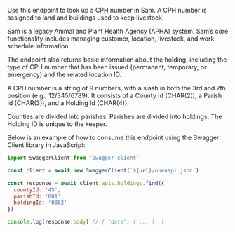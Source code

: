 Use this endpoint to look up a CPH number in Sam. A CPH number is assigned to land and buildings used to keep livestock.

Sam is a legacy Animal and Plant Health Agency (APHA) system. Sam’s core functionality includes managing customer, location, livestock, and work schedule information.

The endpoint also returns basic information about the holding, including the type of CPH number that has been issued (permanent, temporary, or emergency) and the related location ID.

A CPH number is a string of 9 numbers, with a slash in both the 3rd and 7th position (e.g., 12/345/6789). It consists of a County Id (CHAR(2)), a Parish Id (CHAR(3)), and a Holding Id (CHAR(4)).

Counties are divided into parishes. Parishes are divided into holdings. The Holding ID is unique to the keeper.

Below is an example of how to consume this endpoint using the Swagger Client library in JavaScript:

```js
import SwaggerClient from 'swagger-client'

const client = await new SwaggerClient(`${url}/openapi.json`)

const response = await client.apis.holdings.find({
  countyId: '45',
  parishId: '001',
  holdingId: '0002'
})

console.log(response.body) // { "data": { ... }, }
```
